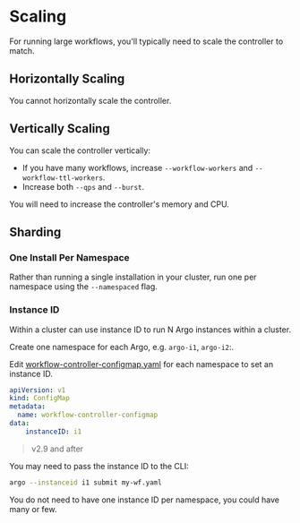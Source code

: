 # Scaling

For running large workflows, you'll typically need to scale the controller to match.

## Horizontally Scaling

You cannot horizontally scale the controller.

## Vertically Scaling

You can scale the controller vertically:

- If you have many workflows, increase `--workflow-workers` and `--workflow-ttl-workers`.
- Increase both `--qps` and `--burst`.

You will need to increase the controller's memory and CPU.

## Sharding

### One Install Per Namespace

Rather than running a single installation in your cluster, run one per namespace using the `--namespaced` flag.

### Instance ID

Within a cluster can use instance ID to run N Argo instances within a cluster.

Create one namespace for each Argo, e.g. `argo-i1`, `argo-i2`:.

Edit [workflow-controller-configmap.yaml](workflow-controller-configmap.yaml) for each namespace to set an instance ID.

```yaml
apiVersion: v1
kind: ConfigMap
metadata:
  name: workflow-controller-configmap
data:
    instanceID: i1
```

> v2.9 and after

You may need to pass the instance ID to the CLI:

```bash
argo --instanceid i1 submit my-wf.yaml
```

You do not need to have one instance ID per namespace, you could have many or few.
